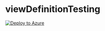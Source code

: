 # viewDefinitionTesting


[![Deploy to Azure](https://aka.ms/deploytoazurebutton)](https://portal.azure.com/#create/Microsoft.Template/uri/https%3A%2F%2Fraw.githubusercontent.com%2Fthomasonsignup%2FviewDefinitionTesting%2Frefs%2Fheads%2Fmain%2Fazuredeploy.json)

